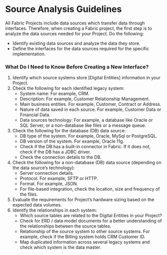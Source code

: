 # Source Analysis Guidelines

All Fabric Projects include data sources which transfer data through interfaces. Therefore, when creating a Fabric project, the first step is to analyze the data sources needed for your Project.
Do the following:
* Identify existing data sources and analyze the data they store.
* Define the interfaces for the data sources required for the specific implementation. 

### What Do I Need to Know Before Creating a New Interface?
1. Identify which source systems store [Digital Entities] information in your Project. 
2. Check the following for each identified legacy system:
    * System name: For example, CRM.
    * Description: For example, Customer Relationship Management.
    * Main business entities. For example, Customer, Contract or Address.
    * Nature of data saved in each source. For example, Customer Data or Financial Data. 
    * Data sources technology: For example, a database like Oracle or SQL Server, or a non-database like files or a message queue.
3. Check the following for the database (DB) data source: 
    * DB type of the system. For example, Oracle, MySql or PostgreSQL.
    * DB version of the system. For example, Oracle 11g.
    * Check if the DB has a built-in connector in Fabric. If it does not, check if the DB has a JDBC driver.
    * Check the connection details to the DB.
4. Check the following for a non-database (DB) data source (depending on the data source’s technology): 
    * Server connection details.
    * Protocol. For example, SFTP or HTTP.
    * Format. For example, JSON.
    * For file-based integration, check the location, size and frequency of the files.
5. Evaluate the requirements for Project’s hardware sizing based on the expected data volumes.
6. Identify the relationships in each system:
    * Which source tables are related to the Digital Entities in your Project?
    * Check for ERD / data model documents for a better understanding of the relationships between the source tables.
    * Relationship of the source system to other source systems. For example, check if the Billing system holds CRM Customer ID. 
    * Map duplicated information across several legacy systems and check which system is the data master.







